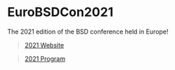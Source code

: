 # EuroBSDCon2021
The 2021 edition of the BSD conference held in Europe!

>[2021 Website](https://2021.eurobsdcon.org/)

>[2021 Program](https://2021.eurobsdcon.org/about/program/)
